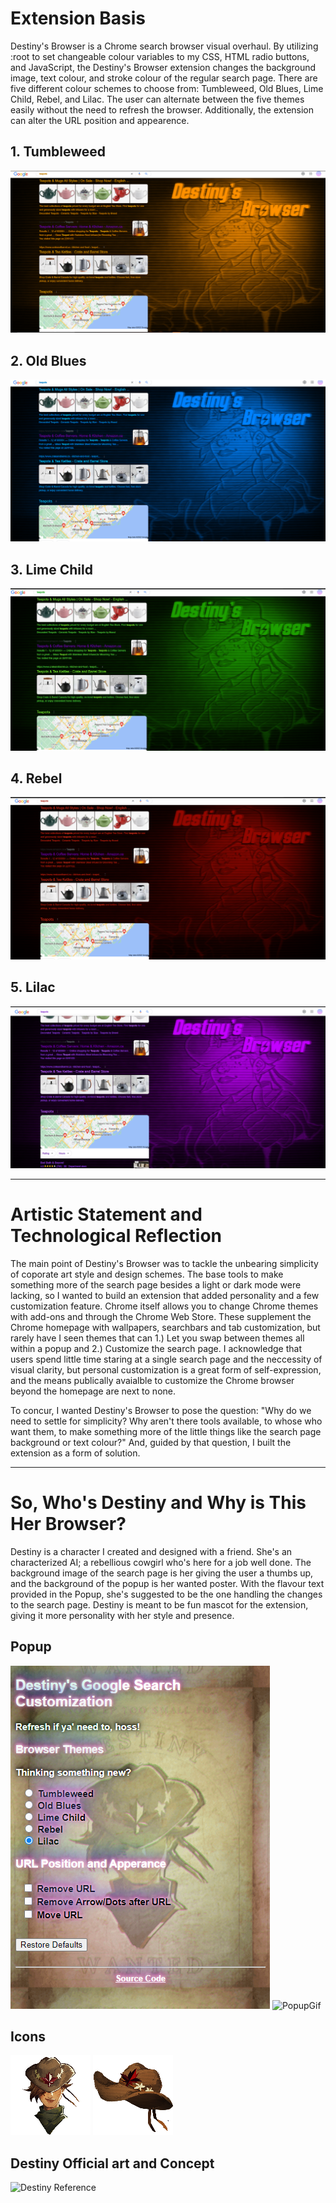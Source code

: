  # Extension Basis

 Destiny's Browser is a Chrome search browser visual overhaul.  By utilizing :root to set changeable colour variables to my CSS, HTML radio buttons, and JavaScript, the Destiny's Browser extension changes the background image, text colour, and stroke colour of the regular search page.  There are five different colour schemes to choose from: Tumbleweed, Old Blues, Lime Child, Rebel, and Lilac.  The user can alternate between the five themes easily without the need to refresh the browser.  Additionally, the extension can alter the URL position and appearence.

 ## 1. Tumbleweed

 ![Tumbleweed](images/TumbleweedEx.png)

 ## 2. Old Blues

 ![Old Blues](images/OldBluesEx.png)

 ## 3. Lime Child

 ![Lime Child](images/LimeChildEx.png)

 ## 4. Rebel

 ![Rebel](images/RebelEx.png)

 ## 5. Lilac

 ![Lilac](images/LilacEx.png)
 
 

---

# Artistic Statement and Technological Reflection

The main point of Destiny's Browser was to tackle the unbearing simplicity of coporate art style and design schemes.  The base tools to make something more of the search page besides a light or dark mode were lacking, so I wanted to build an extension that added personality and a few customization feature.  Chrome itself allows you to change Chrome themes with add-ons and through the Chrome Web Store.  These supplement the Chrome homepage with wallpapers, searchbars and tab customization, but rarely have I seen themes that can 1.) Let you swap between themes all within a popup and 2.) Customize the search page.  I acknowledge that users spend little time staring at a single search page and the neccessity of visual clarity, but personal customization is a great form of self-expression, and the means publically avaialble to customize the Chrome browser beyond the homepage are next to none.  

To concur, I wanted Destiny's Browser to pose the question: "Why do we need to settle for simplicity?  Why aren't there tools available, to whose who want them, to make something more of the little things like the search page background or text colour?"  And, guided by that question, I built the extension as a form of solution.  


---

# So, Who's Destiny and Why is This Her Browser?

Destiny is a character I created and designed with a friend.  She's an characterized AI; a rebellious cowgirl who's here for a job well done.  The background image of the search page is her giving the user a thumbs up, and the background of the popup is her wanted poster.  With the flavour text provided in the Popup, she's suggested to be the one handling the changes to the search page.  Destiny is meant to be fun mascot for the extension, giving it more personality with her style and presence.

## Popup
![Popup](images/PopupEx.png) 
![PopupGif](images/MOSHED-2022-1-22-15-44-19.gif)

## Icons
![Destiny Icon](images/icon128_2.png)
![Destiny's Hat](images/icon128.png)

## Destiny Official art and Concept
![Destiny Reference](images/DestinyRef.png)
